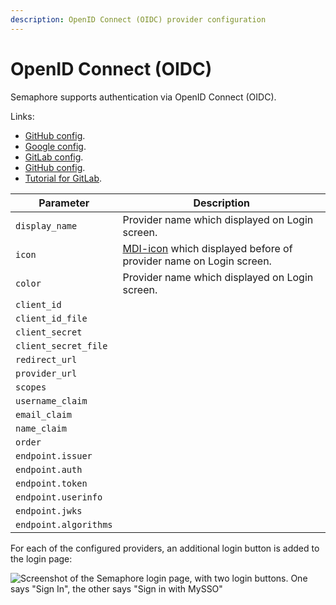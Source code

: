 ```yaml
---
description: OpenID Connect (OIDC) provider configuration
---
```


# OpenID Connect (OIDC)

Semaphore supports authentication via OpenID Connect (OIDC).

Links:

* [GitHub config](/administration-guide/openid/github.md).
* [Google config](/administration-guide/openid/gogole.md).
* [GitLab config](/administration-guide/openid/gitlab.md).
* [GitHub config](/administration-guide/openid/github.md).
* [Tutorial for GitLab](https://semui.co/blog/openid-authentication/).

<!-- Tutorial for GitLab: [https://semui.co/blog/openid-authentication/](https://semui.co/blog/openid-authentication/). -->

| Parameter | Description |
|-----------|-------------|
| `display_name` | Provider name which displayed on Login screen. |
| `icon` | [MDI-icon](https://pictogrammers.com/library/mdi/) which displayed before of provider name on Login screen.|
| `color` | Provider name which displayed on Login screen. |
| `client_id` |  |
| `client_id_file` |  |
| `client_secret` |  |
| `client_secret_file` |  |
| `redirect_url` |  |
| `provider_url` |  |
| `scopes` |  |
| `username_claim` |  |
| `email_claim` |  |
| `name_claim` |  |
| `order` |  |
| `endpoint.issuer` |  |
| `endpoint.auth` |  |
| `endpoint.token` |  |
| `endpoint.userinfo` |  |
| `endpoint.jwks` |  |
| `endpoint.algorithms` |  |



For each of the configured providers, an additional login button is added to the login page:

![Screenshot of the Semaphore login page, with two login buttons. One says "Sign In", the other says "Sign in with MySSO"](https://user-images.githubusercontent.com/5564491/232345599-13f744a0-0530-4422-8b55-6a563a4ef5d9.png)

